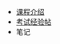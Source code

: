 - [课程介绍](docs/课内笔记/实训&实验/Linux操作系统应用开发训练/README.md)
- [考试经验帖](docs/课内笔记/实训&实验/Linux操作系统应用开发训练/考试经验帖.md)
- 笔记